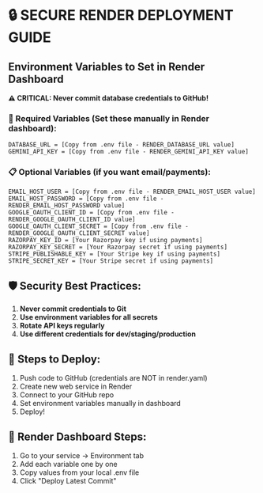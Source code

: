 # 🔒 SECURE RENDER DEPLOYMENT GUIDE

## Environment Variables to Set in Render Dashboard

**⚠️ CRITICAL: Never commit database credentials to GitHub!**

### 🎯 Required Variables (Set these manually in Render dashboard):

```
DATABASE_URL = [Copy from .env file - RENDER_DATABASE_URL value]
GEMINI_API_KEY = [Copy from .env file - RENDER_GEMINI_API_KEY value]
```

### 📋 Optional Variables (if you want email/payments):

```
EMAIL_HOST_USER = [Copy from .env file - RENDER_EMAIL_HOST_USER value]
EMAIL_HOST_PASSWORD = [Copy from .env file - RENDER_EMAIL_HOST_PASSWORD value]
GOOGLE_OAUTH_CLIENT_ID = [Copy from .env file - RENDER_GOOGLE_OAUTH_CLIENT_ID value]
GOOGLE_OAUTH_CLIENT_SECRET = [Copy from .env file - RENDER_GOOGLE_OAUTH_CLIENT_SECRET value]
RAZORPAY_KEY_ID = [Your Razorpay key if using payments]
RAZORPAY_KEY_SECRET = [Your Razorpay secret if using payments]
STRIPE_PUBLISHABLE_KEY = [Your Stripe key if using payments]
STRIPE_SECRET_KEY = [Your Stripe secret if using payments]
```

## 🛡️ Security Best Practices:

1. **Never commit credentials to Git**
2. **Use environment variables for all secrets**
3. **Rotate API keys regularly**
4. **Use different credentials for dev/staging/production**

## 📝 Steps to Deploy:

1. Push code to GitHub (credentials are NOT in render.yaml)
2. Create new web service in Render
3. Connect to your GitHub repo
4. Set environment variables manually in dashboard
5. Deploy!

## 🔗 Render Dashboard Steps:

1. Go to your service → Environment tab
2. Add each variable one by one
3. Copy values from your local .env file
4. Click "Deploy Latest Commit"
